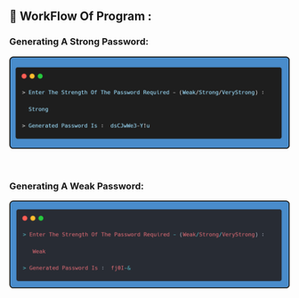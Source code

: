 ## 🔄 WorkFlow Of Program :

<h3>Generating A Strong Password:</h3>
<p align="center">
<img src="Img/Output-1.png" alt="Sample Output">
</p>
<br>
<h3>Generating A Weak Password:</h3>
<p align="center">
<img src="Img/Output-2.png" alt="Sample Output">
</p>
